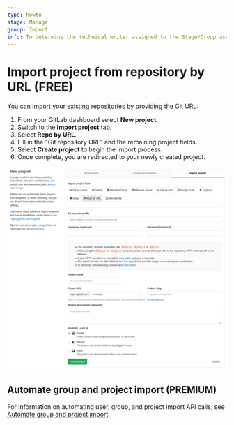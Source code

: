 ```yaml
---
type: howto
stage: Manage
group: Import
info: To determine the technical writer assigned to the Stage/Group associated with this page, see https://about.gitlab.com/handbook/engineering/ux/technical-writing/#assignments
---
```


# Import project from repository by URL **(FREE)**

You can import your existing repositories by providing the Git URL:

<!-- vale gitlab.Spelling = NO -->
<!-- vale gitlab.SubstitutionWarning = NO -->

1. From your GitLab dashboard select **New project**.
1. Switch to the **Import project** tab.
1. Select **Repo by URL**.
1. Fill in the "Git repository URL" and the remaining project fields.
1. Select **Create project** to begin the import process.
1. Once complete, you are redirected to your newly created project.

<!-- vale gitlab.Spelling = YES -->
<!-- vale gitlab.SubstitutionWarning = YES -->

![Import project by repository URL](img/import_projects_from_repo_url.png)

## Automate group and project import **(PREMIUM)**

For information on automating user, group, and project import API calls, see
[Automate group and project import](index.md#automate-group-and-project-import).
